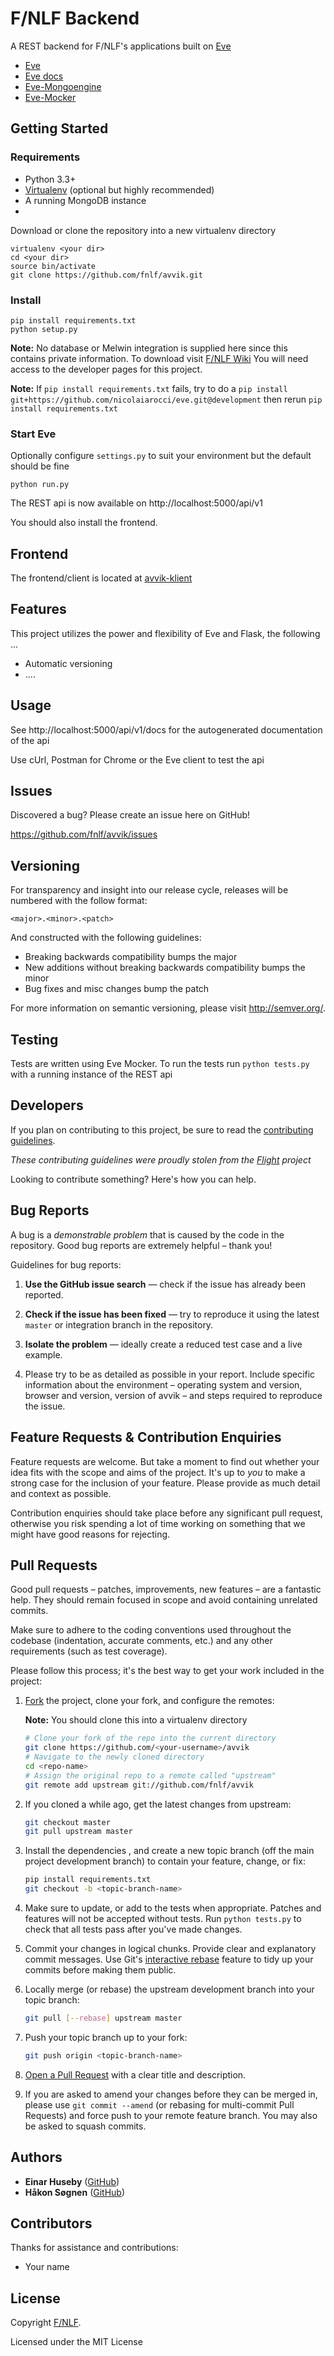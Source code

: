 
F/NLF Backend
=======================

A REST backend for F/NLF's applications built on [Eve](http://python-eve.org)

* [Eve]
* [Eve docs]
* [Eve-Mongoengine]
* [Eve-Mocker]


Getting Started
---------------

### Requirements
* Python 3.3+
* [Virtualenv] \(optional but highly recommended\)
* A running MongoDB instance
* 

Download or clone the repository into a new virtualenv directory

```
virtualenv <your dir>
cd <your dir>
source bin/activate
git clone https://github.com/fnlf/avvik.git
```



### Install
```
pip install requirements.txt
python setup.py
```

**Note:** No database or Melwin integration is supplied here since this contains private information. To download visit [F/NLF Wiki](https://nlf-az-db02.cloudapp.net/confluence) You will need access to the developer pages for this project.

**Note:** If `pip install requirements.txt` fails, try to do a `pip install git+https://github.com/nicolaiarocci/eve.git@development` then rerun `pip install requirements.txt`




### Start Eve

Optionally configure `settings.py` to suit your environment but the default should be fine

`python run.py`

The REST api is now available on http://localhost:5000/api/v1

You should also install the frontend.

Frontend
--------

The frontend/client is located at [avvik-klient]

Features
--------

This project utilizes the power and flexibility of Eve and Flask, the following ...

* Automatic versioning
* ....


Usage
-----

See http://localhost:5000/api/v1/docs for the autogenerated documentation of the api

Use cUrl, Postman for Chrome or the Eve client to test the api 

Issues
------

Discovered a bug? Please create an issue here on GitHub!

https://github.com/fnlf/avvik/issues

Versioning
----------

For transparency and insight into our release cycle, releases will be numbered with the follow format:

`<major>.<minor>.<patch>`

And constructed with the following guidelines:

* Breaking backwards compatibility bumps the major
* New additions without breaking backwards compatibility bumps the minor
* Bug fixes and misc changes bump the patch

For more information on semantic versioning, please visit http://semver.org/.

Testing
-------

Tests are written using Eve Mocker. To run the tests run `python tests.py` with a running instance of the REST api

Developers
----------

If you plan on contributing to this project, be sure to read the [contributing guidelines][contributing-guidelines].

*These contributing guidelines were proudly stolen from the 
[Flight](https://github.com/flightjs/flight) project*

Looking to contribute something? Here's how you can help.

Bug Reports
------------

A bug is a _demonstrable problem_ that is caused by the code in the
repository. Good bug reports are extremely helpful – thank you!

Guidelines for bug reports:

1. **Use the GitHub issue search** &mdash; check if the issue has already been
   reported.

2. **Check if the issue has been fixed** &mdash; try to reproduce it using the
   latest `master` or integration branch in the repository.

3. **Isolate the problem** &mdash; ideally create a reduced test
   case and a live example.

4. Please try to be as detailed as possible in your report. Include specific
   information about the environment – operating system and version, browser
   and version, version of avvik – and steps required to reproduce the 
  issue.

Feature Requests & Contribution Enquiries
-----------------------------------------

Feature requests are welcome. But take a moment to find out whether your idea
fits with the scope and aims of the project. It's up to *you* to make a strong
case for the inclusion of your feature. Please provide as much detail and
context as possible.

Contribution enquiries should take place before any significant pull request,
otherwise you risk spending a lot of time working on something that we might
have good reasons for rejecting.

Pull Requests
-------------

Good pull requests – patches, improvements, new features – are a fantastic
help. They should remain focused in scope and avoid containing unrelated
commits.

Make sure to adhere to the coding conventions used throughout the codebase
(indentation, accurate comments, etc.) and any other requirements (such as test
coverage).

Please follow this process; it's the best way to get your work included in the
project:

1. [Fork](http://help.github.com/fork-a-repo/) the project, clone your fork,
   and configure the remotes:
   
   **Note:** You should clone this into a virtualenv directory

   ```bash
   # Clone your fork of the repo into the current directory
   git clone https://github.com/<your-username>/avvik
   # Navigate to the newly cloned directory
   cd <repo-name>
   # Assign the original repo to a remote called "upstream"
   git remote add upstream git://github.com/fnlf/avvik
   ```

2. If you cloned a while ago, get the latest changes from upstream:

   ```bash
   git checkout master
   git pull upstream master
   ```

3. Install the dependencies , and create a new topic branch (off the main project development
   branch) to contain your feature, change, or fix:

   ```bash
   pip install requirements.txt
   git checkout -b <topic-branch-name>
   ```

4. Make sure to update, or add to the tests when appropriate. Patches and
   features will not be accepted without tests. Run `python tests.py` to check that
   all tests pass after you've made changes.

5. Commit your changes in logical chunks. Provide clear and explanatory commit
   messages. Use Git's [interactive rebase](https://help.github.com/articles/interactive-rebase) feature to tidy up
   your commits before making them public.

6. Locally merge (or rebase) the upstream development branch into your topic branch:

   ```bash
   git pull [--rebase] upstream master
   ```

7. Push your topic branch up to your fork:

   ```bash
   git push origin <topic-branch-name>
   ```

8. [Open a Pull Request](https://help.github.com/articles/using-pull-requests/)
    with a clear title and description.

9. If you are asked to amend your changes before they can be merged in, please
   use `git commit --amend` (or rebasing for multi-commit Pull Requests) and
   force push to your remote feature branch. You may also be asked to squash
   commits.


Authors
-------

* **Einar Huseby** ([GitHub](https://github.com/ehu))
* **Håkon Søgnen** ([GitHub](https://github.com/haakon-sognen))

Contributors
------------

Thanks for assistance and contributions:

* Your name

License
-------

Copyright [F/NLF].

Licensed under the MIT License

[avvik-klient]: https://github.com/fnlf/avvik-klient
[avvik]: https://github.com/fnlf/avvik
[F/NLF Wiki]: https://nlf-az-db02.cloudapp.net/confluence
[F/NLF]: http://www.nlf.no/fallskjerm

<!-- assets -->
[zipball]: http://fnlf.github.com/avvik/releases/latest/avvik.zip

<!-- github links -->
[contributing-guidelines]: https://github.com/fnlf/avvik/blob/master/CONTRIBUTING.md
[contributors]: https://github.com/fnlf/avvik/contributors
[issues]: https://github.com/fnlf/avvik/issues

<!-- deep links -->


<!-- links to third party projects -->
[Eve]: https://github.com/nicolaiarocci/eve
[Eve docs]: https://github.com/charlesflynn/eve-docs
[Eve-Mongoengine]: https://github.com/hellerstanislav/eve-mongoengine
[Eve-Mocker]: https://github.com/tsileo/eve-mocker
[Virtualenv]: http://virtualenv.readthedocs.org/en/latest/
